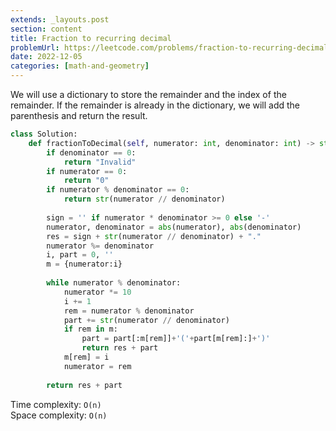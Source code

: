 ```yaml
---
extends: _layouts.post
section: content
title: Fraction to recurring decimal
problemUrl: https://leetcode.com/problems/fraction-to-recurring-decimal/
date: 2022-12-05
categories: [math-and-geometry]
---
```


We will use a dictionary to store the remainder and the index of the remainder. If the remainder is already in the dictionary, we will add the parenthesis and return the result.

```python
class Solution:
    def fractionToDecimal(self, numerator: int, denominator: int) -> str:
        if denominator == 0:
            return "Invalid"
        if numerator == 0:
            return "0"
        if numerator % denominator == 0:
            return str(numerator // denominator)
        
        sign = '' if numerator * denominator >= 0 else '-'
        numerator, denominator = abs(numerator), abs(denominator)
        res = sign + str(numerator // denominator) + "."
        numerator %= denominator
        i, part = 0, ''
        m = {numerator:i}
        
        while numerator % denominator:
            numerator *= 10
            i += 1
            rem = numerator % denominator
            part += str(numerator // denominator)
            if rem in m:
                part = part[:m[rem]]+'('+part[m[rem]:]+')'
                return res + part
            m[rem] = i
            numerator = rem
        
        return res + part
```

Time complexity: `O(n)` <br/>
Space complexity: `O(n)`